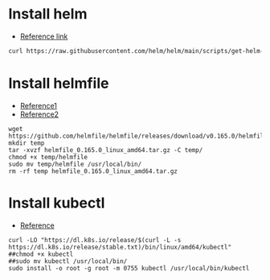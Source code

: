 # Install helm
- [Reference link](https://helm.sh/docs/intro/install/)
```bash
curl https://raw.githubusercontent.com/helm/helm/main/scripts/get-helm-3 | bash
```

# Install helmfile
- [Reference1](https://github.com/helmfile/helmfile/releases)
- [Reference2](https://helmfile.readthedocs.io/en/latest/)
```
wget https://github.com/helmfile/helmfile/releases/download/v0.165.0/helmfile_0.165.0_linux_amd64.tar.gz
mkdir temp
tar -xvzf helmfile_0.165.0_linux_amd64.tar.gz -C temp/
chmod +x temp/helmfile
sudo mv temp/helmfile /usr/local/bin/
rm -rf temp helmfile_0.165.0_linux_amd64.tar.gz
```

# Install kubectl
- [Reference](https://kubernetes.io/docs/tasks/tools/install-kubectl-linux/#install-kubectl-binary-with-curl-on-linux)
```
curl -LO "https://dl.k8s.io/release/$(curl -L -s https://dl.k8s.io/release/stable.txt)/bin/linux/amd64/kubectl"
##chmod +x kubectl
##sudo mv kubectl /usr/local/bin/
sudo install -o root -g root -m 0755 kubectl /usr/local/bin/kubectl
```
